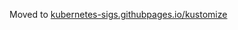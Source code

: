 Moved to [kubernetes-sigs.githubpages.io/kustomize](kubernetes-sigs.githubpages.io/kustomize/faq/versioningpolicy/)
